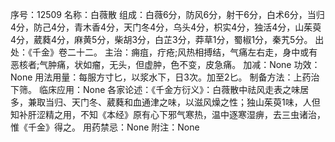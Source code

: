 序号：12509
名称：白薇散
组成：白薇6分，防风6分，射干6分，白术6分，当归4分，防己4分，青木香4分，天门冬4分，乌头4分，枳实4分，独活4分，山茱萸4分，葳蕤4分，麻黄5分，柴胡3分，白芷3分，莽草1分，蜀椒1分，秦艽5分。
出处：《千金》卷二十二。
主治：痈疽，疔疮;风热相搏结，气痛左右走，身中或有恶核者;气肿痛，状如瘤，无头，但虚肿，色不变，皮急痛。
加减：None
功效：None
用法用量：每服方寸匕，以浆水下，日3次。加至2匕。
制备方法：上药治下筛。
临床应用：None
各家论述：《千金方衍义》：白薇散中祛风走表之味居多，兼取当归、天门冬、葳蕤和血通津之味，以滋风燥之性；独山茱萸1味，人但知补肝涩精之用，不知《本经》原有心下邪气寒热，温中逐寒湿痹，去三虫诸治，惟《千金》得之。
用药禁忌：None
附注：None
